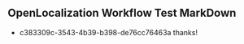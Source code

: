 ## OpenLocalization Workflow Test MarkDown
* c383309c-3543-4b39-b398-de76cc76463a thanks!

<!--HONumber=Jul16_HO3-->


